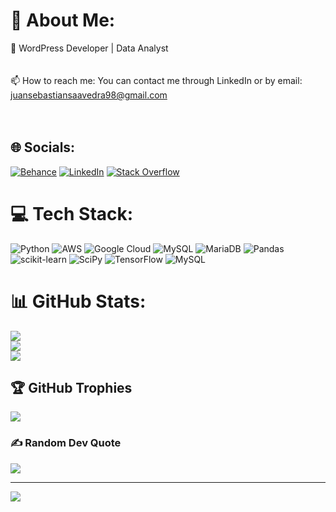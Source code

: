 # 💫 About Me:
🌱 WordPress Developer | Data Analyst <br><br><br>📫 How to reach me: You can contact me through LinkedIn or by email: juansebastiansaavedra98@gmail.com<br><br><br>


## 🌐 Socials:
[![Behance](https://img.shields.io/badge/Behance-1769ff?logo=behance&logoColor=white)](https://behance.net/jsebastiansaavedra) [![LinkedIn](https://img.shields.io/badge/LinkedIn-%230077B5.svg?logo=linkedin&logoColor=white)](https://linkedin.com/in/jsebastiansaavedra) [![Stack Overflow](https://img.shields.io/badge/-Stackoverflow-FE7A16?logo=stack-overflow&logoColor=white)](https://stackoverflow.com/users/21083919) 

# 💻 Tech Stack:
![Python](https://img.shields.io/badge/python-3670A0?style=for-the-badge&logo=python&logoColor=ffdd54) ![AWS](https://img.shields.io/badge/AWS-%23FF9900.svg?style=for-the-badge&logo=amazon-aws&logoColor=white) ![Google Cloud](https://img.shields.io/badge/Google%20Cloud-%234285F4.svg?style=for-the-badge&logo=google-cloud&logoColor=white) ![MySQL](https://img.shields.io/badge/mysql-%2300f.svg?style=for-the-badge&logo=mysql&logoColor=white)  ![MariaDB](https://img.shields.io/badge/MariaDB-003545?style=for-the-badge&logo=mariadb&logoColor=white) ![Pandas](https://img.shields.io/badge/pandas-%23150458.svg?style=for-the-badge&logo=pandas&logoColor=white) ![scikit-learn](https://img.shields.io/badge/scikit--learn-%23F7931E.svg?style=for-the-badge&logo=scikit-learn&logoColor=white) ![SciPy](https://img.shields.io/badge/SciPy-%230C55A5.svg?style=for-the-badge&logo=scipy&logoColor=%white) ![TensorFlow](https://img.shields.io/badge/TensorFlow-%23FF6F00.svg?style=for-the-badge&logo=TensorFlow&logoColor=white) ![MySQL](https://img.shields.io/badge/mysql-%2300f.svg?style=for-the-badge&logo=mysql&logoColor=white)
# 📊 GitHub Stats:
![](https://github-readme-stats.vercel.app/api?username=jsebastiansaavedra&theme=city_light&hide_border=false&include_all_commits=false&count_private=false)<br/>
![](https://github-readme-streak-stats.herokuapp.com/?user=jsebastiansaavedra&theme=city_light&hide_border=false)<br/>
![](https://github-readme-stats.vercel.app/api/top-langs/?username=jsebastiansaavedra&theme=city_light&hide_border=false&include_all_commits=false&count_private=false&layout=compact)

## 🏆 GitHub Trophies
![](https://github-profile-trophy.vercel.app/?username=jsebastiansaavedra&theme=darkhub&no-frame=false&no-bg=true&margin-w=4)

### ✍️ Random Dev Quote
![](https://quotes-github-readme.vercel.app/api?type=horizontal&theme=light)

---
[![](https://visitcount.itsvg.in/api?id=jsebastiansaavedra&icon=0&color=5)](https://visitcount.itsvg.in)

<!-- Proudly created with GPRM ( https://gprm.itsvg.in ) -->
